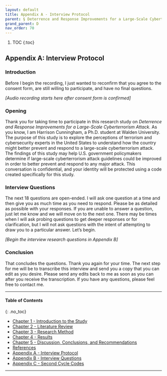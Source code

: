 ```yaml
---
layout: default
title: Appendix A - Interview Protocol
parent: § Deterrence and Response Improvements for a Large-Scale Cyberterrorism Attack  
grand_parent: D 
nav_order: 70 
---
```

<style>
.dont-break-out {
  /* These are technically the same, but use both */
  overflow-wrap: break-word;
  word-wrap: break-word;

     -ms-word-break: break-all;
  /* This is the dangerous one in WebKit, as it breaks things wherever */
  word-break: break-all;
  /* Instead use this non-standard one: */
  word-break: break-word;
}

.youtube-container {
    position: relative;
    width: 100%;
    height: 0;
    padding-bottom: 56.25%;
}
.youtube-video {
    position: absolute;
    top: 0;
    left: 0;
    width: 100%;
    height: 100%;
}

</style>

<div class="dont-break-out" markdown="1">

1. TOC
{:toc}

## Appendix A: Interview Protocol

### Introduction
Before I begin the recording, I just wanted to reconfirm that you agree to the consent form, are still willing to participate, and have no final questions.

*[Audio recording starts here after consent form is confirmed]*

### Opening
Thank you for taking time to participate in this research study on *Deterrence and Response Improvements for a Large-Scale Cyberterrorism Attack.* As you know, I am Harrison Cunningham, a Ph.D. student at Walden University. The purpose of this study is to explore the perceptions of terrorism and cybersecurity experts in the United States to understand how the country might better prevent and respond to a large-scale cyberterrorism attack. The findings of this study may help U.S. government policymakers determine if large-scale cyberterrorism attack guidelines could be improved in order to better prevent and respond to any major attack. This conversation is confidential, and your identity will be protected using a code created specifically for this study.

### Interview Questions
The next 18 questions are open-ended. I will ask one question at a time and then give you as much time as you need to respond. Please be as detailed as possible with your responses. If you are unable to answer a question, just let me know and we will move on to the next one. There may be times when I will ask probing questions to get deeper responses or for clarification, but I will not ask questions with the intent of attempting to draw you to a particular answer. Let’s begin.

*[Begin the interview research questions in Appendix B]*

### Conclusion
That concludes the questions. Thank you again for your time. The next step for me will be to transcribe this interview and send you a copy that you can edit as you desire. Please send any edits back to me as soon as you can after you receive the transcription. If you have any questions, please feel free to contact me.

***
#### Table of Contents
{: .no_toc}

<ul><li> <a href="/docs/D/deterrence-and-response-improvements-for-large-scale-cyberterrorism-attack-1/">Chapter 1 - Introduction to the Study</a></li><li> <a href="/docs/D/deterrence-and-response-improvements-for-large-scale-cyberterrorism-attack-2/">Chapter 2 - Literature Review</a></li><li> <a href="/docs/D/deterrence-and-response-improvements-for-large-scale-cyberterrorism-attack-3/">Chapter 3 - Research Method</a></li><li> <a href="/docs/D/deterrence-and-response-improvements-for-large-scale-cyberterrorism-attack-4/">Chapter 4 - Results</a></li><li> <a href="/docs/D/deterrence-and-response-improvements-for-large-scale-cyberterrorism-attack-5/">Chapter 5 - Discussion, Conclusions, and Recommendations</a></li><li> <a href="/docs/D/deterrence-and-response-improvements-for-large-scale-cyberterrorism-attack-6/">References</a></li><li> <a href="/docs/D/deterrence-and-response-improvements-for-large-scale-cyberterrorism-attack-7/">Appendix A - Interview Protocol</a></li><li> <a href="/docs/D/deterrence-and-response-improvements-for-large-scale-cyberterrorism-attack-8/">Appendix B - Interview Questions</a></li><li> <a href="/docs/D/deterrence-and-response-improvements-for-large-scale-cyberterrorism-attack-9/">Appendix C - Second Cycle Codes</a></li></ul>

***

</div>
